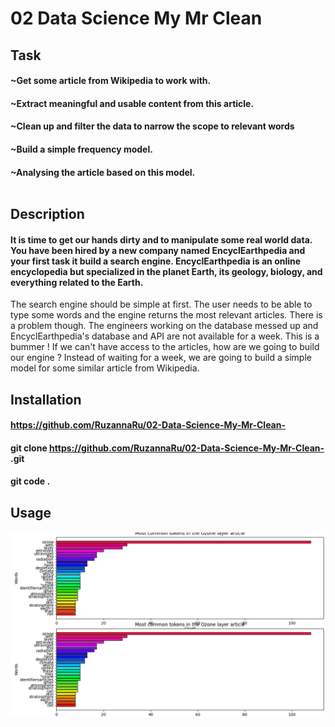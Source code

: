 # 02 Data Science My Mr Clean 
## Task
#### ~Get some article from Wikipedia to work with.
#### ~Extract meaningful and usable content from this article.
#### ~Clean up and filter the data to narrow the scope to relevant words
#### ~Build a simple frequency model.
#### ~Analysing the article based on this model.<br> <br>
## Description 
#### It is time to get our hands dirty and to manipulate some real world data. You have been hired by a new company named EncyclEarthpedia and your first task it build a search engine. EncyclEarthpedia is an online encyclopedia but specialized in the planet Earth, its geology, biology, and everything related to the Earth.
The search engine should be simple at first. The user needs to be able to type some words and the engine returns the most relevant articles.
There is a problem though. The engineers working on the database messed up and EncyclEarthpedia's database and API are not available for a week. This is a bummer ! If we can't have access to the articles, how are we going to build our engine ?
Instead of waiting for a week, we are going to build a simple model for some similar article from Wikipedia. </br>
## Installation
#### https://github.com/RuzannaRu/02-Data-Science-My-Mr-Clean-
#### git clone https://github.com/RuzannaRu/02-Data-Science-My-Mr-Clean- .git
#### git code .
## Usage
![barh-matplotlib](mr.clean-screen.PNG)
